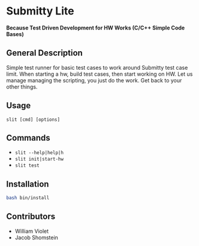 # Submitty Lite
**Because Test Driven Development for HW Works (C/C++ Simple Code Bases)**

## General Description
Simple test runner for basic test cases to work around Submitty test case limit. When starting a hw, build test cases, then start working on HW. Let us manage managing the scripting, you just do the work. Get back to your other things.

## Usage
`slit [cmd] [options]`

## Commands
- `slit --help|help|h`
- `slit init|start-hw`
- `slit test`

## Installation
```bash
bash bin/install

```

## Contributors
- William Violet
- Jacob Shomstein
